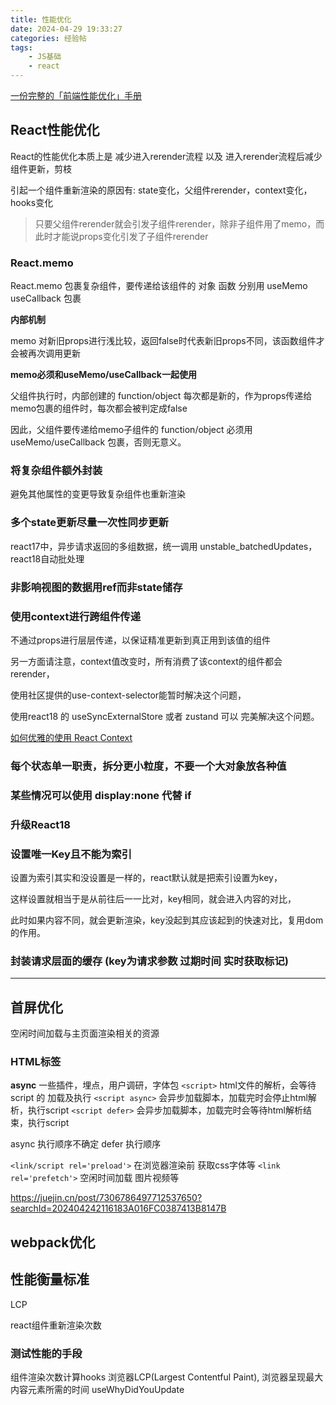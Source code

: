 ```yaml
---
title: 性能优化
date: 2024-04-29 19:33:27
categories: 经验帖
tags:
    - JS基础
    - react
---
```


[一份完整的「前端性能优化」手册](https://juejin.cn/post/7429128606749949978#heading-13)

## React性能优化

React的性能优化本质上是 减少进入rerender流程 以及 进入rerender流程后减少组件更新，剪枝

引起一个组件重新渲染的原因有: state变化，父组件rerender，context变化，hooks变化

> 只要父组件rerender就会引发子组件rerender，除非子组件用了memo，而此时才能说props变化引发了子组件rerender

### React.memo

React.memo 包裹复杂组件，要传递给该组件的 对象 函数 分别用 useMemo useCallback 包裹

__内部机制__

memo 对新旧props进行浅比较，返回false时代表新旧props不同，该函数组件才会被再次调用更新

__memo必须和useMemo/useCallback一起使用__

父组件执行时，内部创建的 function/object 每次都是新的，作为props传递给memo包裹的组件时，每次都会被判定成false

因此，父组件要传递给memo子组件的 function/object 必须用 useMemo/useCallback 包裹，否则无意义。

### 将复杂组件额外封装

避免其他属性的变更导致复杂组件也重新渲染

### 多个state更新尽量一次性同步更新

react17中，异步请求返回的多组数据，统一调用 unstable_batchedUpdates，react18自动批处理

### 非影响视图的数据用ref而非state储存

### 使用context进行跨组件传递

不通过props进行层层传递，以保证精准更新到真正用到该值的组件

另一方面请注意，context值改变时，所有消费了该context的组件都会rerender，

使用社区提供的use-context-selector能暂时解决这个问题，

使用react18 的 useSyncExternalStore 或者 zustand 可以 完美解决这个问题。

[如何优雅的使用 React Context](https://juejin.cn/post/7244838033454727227?searchId=20241121213404D44B54DD9E655C3284AE)

### 每个状态单一职责，拆分更小粒度，不要一个大对象放各种值

### 某些情况可以使用 display:none 代替 if

### 升级React18

### 设置唯一Key且不能为索引

设置为索引其实和没设置是一样的，react默认就是把索引设置为key，

这样设置就相当于是从前往后一一比对，key相同，就会进入内容的对比，

此时如果内容不同，就会更新渲染，key没起到其应该起到的快速对比，复用dom的作用。

### 封装请求层面的缓存 (key为请求参数 过期时间 实时获取标记)

-------------------------------------------------------------------------------

## 首屏优化

空闲时间加载与主页面渲染相关的资源

### HTML标签

__async__ 一些插件，埋点，用户调研，字体包
`<script>` html文件的解析，会等待 script 的 加载及执行
`<script async>` 会异步加载脚本，加载完时会停止html解析，执行script
`<script defer>` 会异步加载脚本，加载完时会等待html解析结束，执行script

async 执行顺序不确定 defer 执行顺序

`<link/script rel='preload'>` 在浏览器渲染前 获取css字体等
`<link rel='prefetch'>` 空闲时间加载 图片视频等

https://juejin.cn/post/7306786497712537650?searchId=202404242116183A016FC0387413B8147B

## webpack优化

## 性能衡量标准

LCP

react组件重新渲染次数

### 测试性能的手段

组件渲染次数计算hooks
浏览器LCP(Largest Contentful Paint), 浏览器呈现最大内容元素所需的时间
useWhyDidYouUpdate
